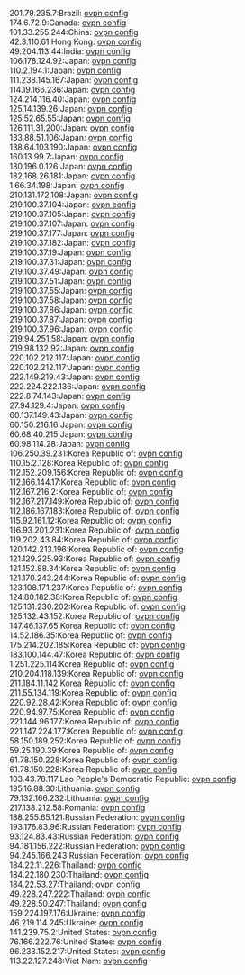 201.79.235.7:Brazil: [ovpn config](vpn/201_79_235_7.ovpn)  
174.6.72.9:Canada: [ovpn config](vpn/174_6_72_9.ovpn)  
101.33.255.244:China: [ovpn config](vpn/101_33_255_244.ovpn)  
42.3.110.61:Hong Kong: [ovpn config](vpn/42_3_110_61.ovpn)  
49.204.113.44:India: [ovpn config](vpn/49_204_113_44.ovpn)  
106.178.124.92:Japan: [ovpn config](vpn/106_178_124_92.ovpn)  
110.2.194.1:Japan: [ovpn config](vpn/110_2_194_1.ovpn)  
111.238.145.167:Japan: [ovpn config](vpn/111_238_145_167.ovpn)  
114.19.166.236:Japan: [ovpn config](vpn/114_19_166_236.ovpn)  
124.214.116.40:Japan: [ovpn config](vpn/124_214_116_40.ovpn)  
125.14.139.26:Japan: [ovpn config](vpn/125_14_139_26.ovpn)  
125.52.65.55:Japan: [ovpn config](vpn/125_52_65_55.ovpn)  
126.111.31.200:Japan: [ovpn config](vpn/126_111_31_200.ovpn)  
133.88.51.106:Japan: [ovpn config](vpn/133_88_51_106.ovpn)  
138.64.103.190:Japan: [ovpn config](vpn/138_64_103_190.ovpn)  
160.13.99.7:Japan: [ovpn config](vpn/160_13_99_7.ovpn)  
180.196.0.126:Japan: [ovpn config](vpn/180_196_0_126.ovpn)  
182.168.26.181:Japan: [ovpn config](vpn/182_168_26_181.ovpn)  
1.66.34.198:Japan: [ovpn config](vpn/1_66_34_198.ovpn)  
210.131.172.108:Japan: [ovpn config](vpn/210_131_172_108.ovpn)  
219.100.37.104:Japan: [ovpn config](vpn/219_100_37_104.ovpn)  
219.100.37.105:Japan: [ovpn config](vpn/219_100_37_105.ovpn)  
219.100.37.107:Japan: [ovpn config](vpn/219_100_37_107.ovpn)  
219.100.37.177:Japan: [ovpn config](vpn/219_100_37_177.ovpn)  
219.100.37.182:Japan: [ovpn config](vpn/219_100_37_182.ovpn)  
219.100.37.19:Japan: [ovpn config](vpn/219_100_37_19.ovpn)  
219.100.37.31:Japan: [ovpn config](vpn/219_100_37_31.ovpn)  
219.100.37.49:Japan: [ovpn config](vpn/219_100_37_49.ovpn)  
219.100.37.51:Japan: [ovpn config](vpn/219_100_37_51.ovpn)  
219.100.37.55:Japan: [ovpn config](vpn/219_100_37_55.ovpn)  
219.100.37.58:Japan: [ovpn config](vpn/219_100_37_58.ovpn)  
219.100.37.86:Japan: [ovpn config](vpn/219_100_37_86.ovpn)  
219.100.37.87:Japan: [ovpn config](vpn/219_100_37_87.ovpn)  
219.100.37.96:Japan: [ovpn config](vpn/219_100_37_96.ovpn)  
219.94.251.58:Japan: [ovpn config](vpn/219_94_251_58.ovpn)  
219.98.132.92:Japan: [ovpn config](vpn/219_98_132_92.ovpn)  
220.102.212.117:Japan: [ovpn config](vpn/220_102_212_117.ovpn)  
220.102.212.117:Japan: [ovpn config](vpn/220_102_212_117.ovpn)  
222.149.219.43:Japan: [ovpn config](vpn/222_149_219_43.ovpn)  
222.224.222.136:Japan: [ovpn config](vpn/222_224_222_136.ovpn)  
222.8.74.143:Japan: [ovpn config](vpn/222_8_74_143.ovpn)  
27.94.129.4:Japan: [ovpn config](vpn/27_94_129_4.ovpn)  
60.137.149.43:Japan: [ovpn config](vpn/60_137_149_43.ovpn)  
60.150.216.16:Japan: [ovpn config](vpn/60_150_216_16.ovpn)  
60.68.40.215:Japan: [ovpn config](vpn/60_68_40_215.ovpn)  
60.98.114.28:Japan: [ovpn config](vpn/60_98_114_28.ovpn)  
106.250.39.231:Korea Republic of: [ovpn config](vpn/106_250_39_231.ovpn)  
110.15.2.128:Korea Republic of: [ovpn config](vpn/110_15_2_128.ovpn)  
112.152.209.156:Korea Republic of: [ovpn config](vpn/112_152_209_156.ovpn)  
112.166.144.17:Korea Republic of: [ovpn config](vpn/112_166_144_17.ovpn)  
112.167.216.2:Korea Republic of: [ovpn config](vpn/112_167_216_2.ovpn)  
112.167.217.149:Korea Republic of: [ovpn config](vpn/112_167_217_149.ovpn)  
112.186.167.183:Korea Republic of: [ovpn config](vpn/112_186_167_183.ovpn)  
115.92.161.12:Korea Republic of: [ovpn config](vpn/115_92_161_12.ovpn)  
116.93.201.231:Korea Republic of: [ovpn config](vpn/116_93_201_231.ovpn)  
119.202.43.84:Korea Republic of: [ovpn config](vpn/119_202_43_84.ovpn)  
120.142.213.196:Korea Republic of: [ovpn config](vpn/120_142_213_196.ovpn)  
121.129.225.93:Korea Republic of: [ovpn config](vpn/121_129_225_93.ovpn)  
121.152.88.34:Korea Republic of: [ovpn config](vpn/121_152_88_34.ovpn)  
121.170.243.244:Korea Republic of: [ovpn config](vpn/121_170_243_244.ovpn)  
123.108.171.237:Korea Republic of: [ovpn config](vpn/123_108_171_237.ovpn)  
124.80.182.38:Korea Republic of: [ovpn config](vpn/124_80_182_38.ovpn)  
125.131.230.202:Korea Republic of: [ovpn config](vpn/125_131_230_202.ovpn)  
125.132.43.152:Korea Republic of: [ovpn config](vpn/125_132_43_152.ovpn)  
147.46.137.65:Korea Republic of: [ovpn config](vpn/147_46_137_65.ovpn)  
14.52.186.35:Korea Republic of: [ovpn config](vpn/14_52_186_35.ovpn)  
175.214.202.185:Korea Republic of: [ovpn config](vpn/175_214_202_185.ovpn)  
183.100.144.47:Korea Republic of: [ovpn config](vpn/183_100_144_47.ovpn)  
1.251.225.114:Korea Republic of: [ovpn config](vpn/1_251_225_114.ovpn)  
210.204.118.139:Korea Republic of: [ovpn config](vpn/210_204_118_139.ovpn)  
211.184.11.142:Korea Republic of: [ovpn config](vpn/211_184_11_142.ovpn)  
211.55.134.119:Korea Republic of: [ovpn config](vpn/211_55_134_119.ovpn)  
220.92.28.42:Korea Republic of: [ovpn config](vpn/220_92_28_42.ovpn)  
220.94.97.75:Korea Republic of: [ovpn config](vpn/220_94_97_75.ovpn)  
221.144.96.177:Korea Republic of: [ovpn config](vpn/221_144_96_177.ovpn)  
221.147.224.177:Korea Republic of: [ovpn config](vpn/221_147_224_177.ovpn)  
58.150.189.252:Korea Republic of: [ovpn config](vpn/58_150_189_252.ovpn)  
59.25.190.39:Korea Republic of: [ovpn config](vpn/59_25_190_39.ovpn)  
61.78.150.228:Korea Republic of: [ovpn config](vpn/61_78_150_228.ovpn)  
61.78.150.228:Korea Republic of: [ovpn config](vpn/61_78_150_228.ovpn)  
103.43.78.117:Lao People's Democratic Republic: [ovpn config](vpn/103_43_78_117.ovpn)  
195.16.88.30:Lithuania: [ovpn config](vpn/195_16_88_30.ovpn)  
79.132.166.232:Lithuania: [ovpn config](vpn/79_132_166_232.ovpn)  
217.138.212.58:Romania: [ovpn config](vpn/217_138_212_58.ovpn)  
188.255.65.121:Russian Federation: [ovpn config](vpn/188_255_65_121.ovpn)  
193.176.83.96:Russian Federation: [ovpn config](vpn/193_176_83_96.ovpn)  
93.124.83.43:Russian Federation: [ovpn config](vpn/93_124_83_43.ovpn)  
94.181.156.222:Russian Federation: [ovpn config](vpn/94_181_156_222.ovpn)  
94.245.166.243:Russian Federation: [ovpn config](vpn/94_245_166_243.ovpn)  
184.22.11.226:Thailand: [ovpn config](vpn/184_22_11_226.ovpn)  
184.22.180.230:Thailand: [ovpn config](vpn/184_22_180_230.ovpn)  
184.22.53.27:Thailand: [ovpn config](vpn/184_22_53_27.ovpn)  
49.228.247.222:Thailand: [ovpn config](vpn/49_228_247_222.ovpn)  
49.228.50.247:Thailand: [ovpn config](vpn/49_228_50_247.ovpn)  
159.224.197.176:Ukraine: [ovpn config](vpn/159_224_197_176.ovpn)  
46.219.114.245:Ukraine: [ovpn config](vpn/46_219_114_245.ovpn)  
141.239.75.2:United States: [ovpn config](vpn/141_239_75_2.ovpn)  
76.166.222.76:United States: [ovpn config](vpn/76_166_222_76.ovpn)  
96.233.152.217:United States: [ovpn config](vpn/96_233_152_217.ovpn)  
113.22.127.248:Viet Nam: [ovpn config](vpn/113_22_127_248.ovpn)  
